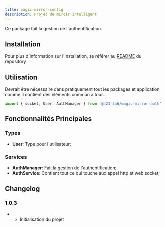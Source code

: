 ```yaml
---
title: magic-mirror-config
description: Projet de miroir intelligent
---
```

Ce package fait la gestion de l'authentification. 

## Installation
Pour plus d'information sur l'installation, se référer au [README](../README.md#installation) du repository

## Utilisation
Devrait être nécessaire dans pratiquement tout les packages et application comme il contient des éléments commun à tous.

```typescript
import { socket, User, AuthManager } from '@a23-5a6/magic-mirror-auth'
```
## Fonctionnalités Principales
### Types
- **User**: Type pour l'utilisateur;
### Services
- **AuthManager**: Fait la gestion de l'authentification;
- **AuthService**: Contient tout ce qui touche aux appel http et web socket;

## Changelog
### 1.0.3
- - Initialisation du projet